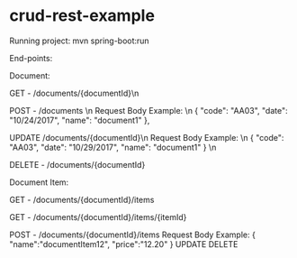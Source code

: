 # crud-rest-example

Running project: mvn spring-boot:run

End-points:

Document:

GET - /documents/{documentId}\n

POST - /documents \n
	Request Body Example: \n
	{
	"code": "AA03",
	"date": "10/24/2017",
	"name": "document1"
	},
	
UPDATE /documents/{documentId}\n
	Request Body Example: \n
	{
	"code": "AA03",
	"date": "10/29/2017",
	"name": "document1"
	} \n

DELETE - /documents/{documentId}

Document Item:

GET - /documents/{documentId}/items

GET - /documents/{documentId}/items/{itemId}

POST - /documents/{documentId}/items
	Request Body Example:
	{
	"name":"documentItem12",
	"price":"12.20"
	}
UPDATE
DELETE
